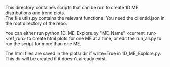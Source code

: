 This directory containes scripts that can be run to create 1D ME distributions and trend plots.  
The file utils.py contains the relevant functions. 
You need the clientid.json in the root directory of the repo.

You can either run 
python 1D_ME_Explore.py "ME_Name" <current_run> <ref_run>
to create html plots for one ME at a time, or edit the run_all.py to run the script for more than one ME.

The html files are saved in the plots/ dir if write=True in 1D_ME_Explore.py. This dir will be created if it doesn't already exist.

